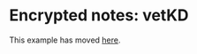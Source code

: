 # Encrypted notes: vetKD

This example has moved [here](https://github.com/dfinity/vetkeys/tree/main/examples/encrypted_notes_dapp_vetkd).
